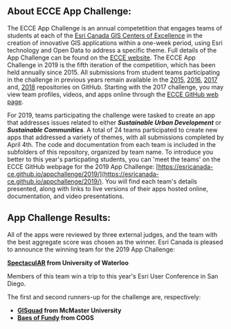 ## About ECCE App Challenge:

The ECCE App Challenge is an annual competetition that engages teams of students at each of the [Esri Canada GIS Centers of Excellence](https://ecce.esri.ca/wpecce/schools/) in the creation of innovative GIS applications within a one-week period, using Esri technology and Open Data to address a specific theme.  Full details of the App Challenge can be found on the [ECCE website](https://ecce.esri.ca/wpecce/app-challenge/).  The ECCE App Challenge in 2019 is the fifth iteration of the competition, which has been held annually since 2015.  All submissions from student teams participating in the challenge in previous years remain available in the [2015](https://github.com/EsriCanada-CE/ecce-app-challenge-2015), [2016](https://github.com/EsriCanada-CE/ecce-app-challenge-2016), [2017](https://github.com/EsriCanada-CE/ecce-app-challenge-2017) and, [2018](https://github.com/EsriCanada-CE/ecce-app-challenge-2018) repositories on GitHub.  Starting with the 2017 challenge, you may view team profiles, videos, and apps online through the [ECCE GitHub web page](https://esricanada-ce.github.io).

For 2019, teams participating the challenge were tasked to create an app that addresses issues related to either ***Sustainable Urban Development*** or ***Sustainable Communities***.  A total of 24 teams participated to create new apps that addressed a variety of themes, with all submissions completed by April 4th.  The code and documentation from each team is included in the subfolders of this repository, organized by team name.  To introduce you better to this year's particpating students, you can 'meet the teams' on the ECCE GitHub webpage for the 2019 App Challenge: [https://esricanada-ce.github.io/appchallenge/2019/](https://esricanada-ce.github.io/appchallenge/2019/).  You will find each team's details presented, along with links to live versions of their apps hosted online, documentation, and video presentations.

## App Challenge Results:

All of the apps were reviewed by three external judges, and the team with the best aggregate score was chosen as the winner.  Esri Canada is pleased to announce the winning team for the 2019 App Challenge:

**[SpectaculAR](https://esricanada-ce.github.io/appchallenge/2019/teams/uw/SpectaculAR/) from University of Waterloo**

Members of this team win a trip to this year's Esri User Conference in San Diego.

The first and second runners-up for the challenge are, respectively:

* **[GISquad](https://esricanada-ce.github.io/appchallenge/2019/teams/mac/GISquad/) from McMaster University**
* **[Baes of Fundy](https://esricanada-ce.github.io/appchallenge/2019/teams/cogs/Baes_of_Fundy/) from COGS**
